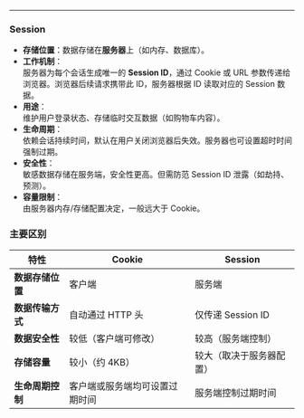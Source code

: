 



 
---

### Session
- **存储位置**：数据存储在**服务器**上（如内存、数据库）。
- **工作机制**：  
  服务器为每个会话生成唯一的 **Session ID**，通过 Cookie 或 URL 参数传递给浏览器。浏览器后续请求携带此 ID，服务器根据 ID 读取对应的 Session 数据。
- **用途**：  
  维护用户登录状态、存储临时交互数据（如购物车内容）。
- **生命周期**：  
  依赖会话持续时间，默认在用户关闭浏览器后失效。服务器也可设置超时时间强制过期。
- **安全性**：  
  敏感数据存储在服务端，安全性更高。但需防范 Session ID 泄露（如劫持、预测）。
- **容量限制**：  
  由服务器内存/存储配置决定，一般远大于 Cookie。

### 主要区别
| 特性                | Cookie                          | Session                      |
|---------------------|---------------------------------|------------------------------|
| **数据存储位置**     | 客户端                          | 服务端                       |
| **数据传输方式**     | 自动通过 HTTP 头                | 仅传递 Session ID            |
| **数据安全性**       | 较低（客户端可修改）            | 较高（服务端控制）           |
| **存储容量**         | 较小（约 4KB）                  | 较大（取决于服务器配置）     |
| **生命周期控制**     | 客户端或服务端均可设置过期时间  | 服务端控制过期时间           |
